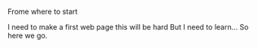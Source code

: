 Frome where to start

I need to make a first web page this will be hard But I need to learn... 
So here we go.

